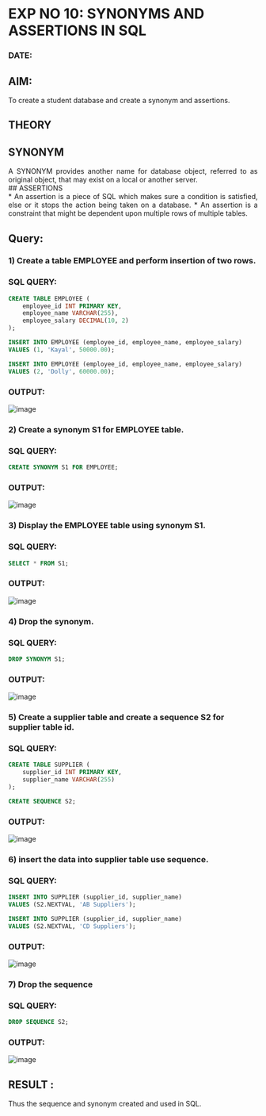 # EXP NO 10: SYNONYMS AND ASSERTIONS IN SQL 
### DATE: 
## AIM:
To create a student database and create a synonym and assertions.

## THEORY
## SYNONYM
<div align="justify">
A SYNONYM provides another name for database object, referred to as original object, that may exist on a local or another server.
</div>
## ASSERTIONS
<div align="justify">
* An assertion is a piece of SQL which makes sure a condition is satisfied, else or it stops the action being taken on a database.
* An assertion is a constraint that might be dependent upon multiple rows of multiple tables.
</div>

## Query:
### 1) Create a table EMPLOYEE and perform insertion of two rows.

### SQL QUERY: 
```sql
CREATE TABLE EMPLOYEE (
    employee_id INT PRIMARY KEY,
    employee_name VARCHAR(255),
    employee_salary DECIMAL(10, 2)
);

INSERT INTO EMPLOYEE (employee_id, employee_name, employee_salary)
VALUES (1, 'Kayal', 50000.00);

INSERT INTO EMPLOYEE (employee_id, employee_name, employee_salary)
VALUES (2, 'Dolly', 60000.00);
```
### OUTPUT:
![image](https://github.com/Jayabharathi3/DBMS/assets/120367796/95ffffbd-5fdd-4b48-bbba-bda181baed55)

### 2) Create a synonym S1 for EMPLOYEE  table.

### SQL QUERY: 
```sql
CREATE SYNONYM S1 FOR EMPLOYEE;
```
### OUTPUT:
![image](https://github.com/Jayabharathi3/DBMS/assets/120367796/11e1f84f-cf06-44ae-8e62-9b2117dbf06f)


### 3) Display the EMPLOYEE  table using synonym S1.
 
### SQL QUERY: 
```sql
SELECT * FROM S1;
```
### OUTPUT:
![image](https://github.com/Jayabharathi3/DBMS/assets/120367796/e6bbb905-dc8e-4571-961c-b6d7aad2d8e2)


### 4) Drop the synonym.

### SQL QUERY: 
```sql
DROP SYNONYM S1;
```

### OUTPUT:
![image](https://github.com/Jayabharathi3/DBMS/assets/120367796/16a59adf-afc2-4d3e-96dd-dc41d0a158e5)


### 5) Create a supplier table and create a sequence S2 for supplier table id.

### SQL QUERY: 
```sql
CREATE TABLE SUPPLIER (
    supplier_id INT PRIMARY KEY,
    supplier_name VARCHAR(255)
);

CREATE SEQUENCE S2;
```

### OUTPUT:
![image](https://github.com/Jayabharathi3/DBMS/assets/120367796/2599a90e-a818-4cc0-84f6-30ea6abd0a37)


### 6) insert the data into supplier table use sequence.

### SQL QUERY: 
```sql
INSERT INTO SUPPLIER (supplier_id, supplier_name)
VALUES (S2.NEXTVAL, 'AB Suppliers');

INSERT INTO SUPPLIER (supplier_id, supplier_name)
VALUES (S2.NEXTVAL, 'CD Suppliers');
```
### OUTPUT:
![image](https://github.com/Jayabharathi3/DBMS/assets/120367796/5c60b6a6-f31e-492c-83d9-719c84240715)

### 7) Drop the sequence

### SQL QUERY: 
```sql
DROP SEQUENCE S2;
```

### OUTPUT:
![image](https://github.com/Jayabharathi3/DBMS/assets/120367796/6d0f3ee4-22dc-411a-a618-b1945ed53bfb)

## RESULT :
Thus the sequence and synonym created and used in SQL.
